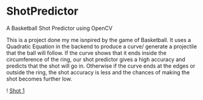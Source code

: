 # ShotPredictor
A Basketball Shot Predictor using OpenCV

This is a project done my me isnpired by the game of Basketball. It uses a Quadratic Equation in the backend to produce a curve/ generate a projectile that the ball will follow. 
If the curve shows that it ends inside the circumference of the ring, our shot predictor gives a high accuracy and predicts that the shot will go in. Otherwise if the curve ends at the edges or outside the ring,
the shot accuracy is less and the chances of making the shot becomes further low.

! [Shot 1](https://github.com/ShuvamAich/ShotPredictor/blob/main/Screenshot%20(1).png?raw=true)
